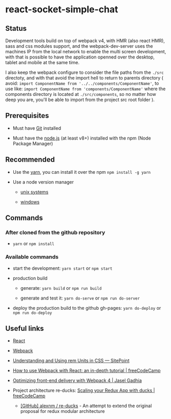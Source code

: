 # react-socket-simple-chat

<!-- A simple chat application that uses react.js, redux and socket.io. -->


## Status

Development tools build on top of webpack v4, with HMR (also react HMR), sass and css modules support, and the webpack-dev-server uses the machines IP from the local network to enable the multi screen development, with that is possible to have the application openned over the desktop, tablet and mobile at the same time.

I also keep the webpack configure to consider the file paths from the `./src` directoty, and with that avoid the import hell to return to parents directory ( avoid: `import ComponentName from '../../components/ComponentName'`, to use like: `import ComponentName from 'components/ComponentName'` where the components directory is located at `./src/components`, so no matter how deep you are, you'll be able to import from the project src root folder ).

## Prerequisites

* Must have [Git](https://git-scm.com/) installed

* Must have the [node.js](https://nodejs.org/en/) (at least v8+) installed with the npm (Node Package Manager)


## Recommended

* Use the [yarn](https://yarnpkg.com/), you can install it over the npm `npm install -g yarn`

* Use a node version manager

  * [unix systems](https://github.com/creationix/nvm)

  * [windows](https://github.com/coreybutler/nvm-windows)


## Commands

### After cloned from the github repository

* `yarn` or `npm install`


### Available commands

* start the development: `yarn start` or `npm start`

* production build

  * generate: `yarn build` or `npm run build`

  * generate and test it: `yarn do-serve` or `npm run do-server`

* deploy the production build to the github gh-pages: `yarn do-deploy` or `npm run do-deploy`


## Useful links

* [React](https://reactjs.org/)

* [Webpack](https://webpack.js.org/)

* [Understanding and Using rem Units in CSS — SitePoint](https://www.sitepoint.com/understanding-and-using-rem-units-in-css/)

* [How to use Webpack with React: an in-depth tutorial | freeCodeCamp](https://medium.freecodecamp.org/learn-webpack-for-react-a36d4cac5060)

* [Optimizing front-end delivery with Webpack 4 | Jasel Gadhia](https://jes.al/2018/04/optimizing-front-end-delivery-with-Webpack-4/)

* Project architecture re-ducks: [Scaling your Redux App with ducks | freeCodeCamp](https://medium.freecodecamp.org/scaling-your-redux-app-with-ducks-6115955638be)

  * [[GitHub] alexnm / re-ducks](https://github.com/alexnm/re-ducks) - An attempt to extend the original proposal for redux modular architecture

